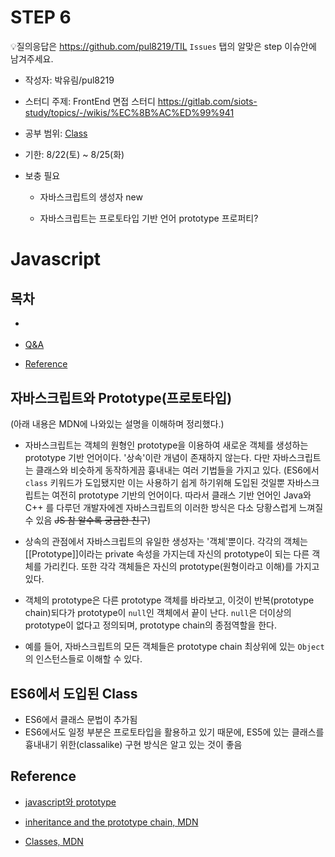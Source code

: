# STEP 6

💡질의응답은 <https://github.com/pul8219/TIL> `Issues` 탭의 알맞은 step 이슈안에 남겨주세요.

- 작성자: 박유림/pul8219

- 스터디 주제: FrontEnd 면접 스터디 <https://gitlab.com/siots-study/topics/-/wikis/%EC%8B%AC%ED%99%941>

- 공부 범위: [Class](https://gitlab.com/siots-study/topics/-/wikis/Class)

- 기한: 8/22(토) ~ 8/25(화)

- 보충 필요

    - 자바스크립트의 생성자
    new
    
    - 자바스크립트는 프로토타입 기반 언어
    prototype 프로퍼티?
     
    
# Javascript

## 목차

- []()

- [Q&A](#Q&A)

- [Reference](#Reference)

## 자바스크립트와 Prototype(프로토타입)

(아래 내용은 MDN에 나와있는 설명을 이해하며 정리했다.)

- 자바스크립트는 객체의 원형인 prototype을 이용하여 새로운 객체를 생성하는 prototype 기반 언어이다. '상속'이란 개념이 존재하지 않는다. 다만 자바스크립트는 클래스와 비슷하게 동작하게끔 흉내내는 여러 기법들을 가지고 있다. (ES6에서 `class` 키워드가 도입됐지만 이는 사용하기 쉽게 하기위해 도입된 것일뿐 자바스크립트는 여전히 prototype 기반의 언어이다. 따라서 클래스 기반 언어인 Java와 C++ 를 다루던 개발자에겐 자바스크립트의 이러한 방식은 다소 당황스럽게 느껴질 수 있음 ~~JS 참 알수록 궁금한 친구~~)

- 상속의 관점에서 자바스크립트의 유일한 생성자는 '객체'뿐이다. 각각의 객체는 [[Prototype]]이라는 private 속성을 가지는데 자신의 prototype이 되는 다른 객체를 가리킨다. 또한 각각 객체들은 자신의 prototype(원형이라고 이해)를 가지고 있다.

- 객체의 prototype은 다른 prototype 객체를 바라보고, 이것이 반복(prototype chain)되다가 prototype이 `null`인 객체에서 끝이 난다. `null`은 더이상의 prototype이 없다고 정의되며, prototype chain의 종점역할을 한다.

- 예를 들어, 자바스크립트의 모든 객체들은 prototype chain 최상위에 있는 `Object`의 인스턴스들로 이해할 수 있다.



## ES6에서 도입된 Class
- ES6에서 클래스 문법이 추가됨
- ES6에서도 일정 부분은 프로토타입을 활용하고 있기 때문에, ES5에 있는 클래스를 흉내내기 위한(classalike) 구현 방식은 알고 있는 것이 좋음



## Reference
- [javascript와 prototype](https://medium.com/@pks2974/javascript-%EC%99%80-prototype-%ED%94%84%EB%A1%9C%ED%86%A0-%ED%83%80%EC%9E%85-515f759bff79)

- [inheritance and the prototype chain, MDN](https://developer.mozilla.org/en-US/docs/Web/JavaScript/Inheritance_and_the_prototype_chain)

- [Classes, MDN](https://developer.mozilla.org/ko/docs/Web/JavaScript/Reference/Classes)